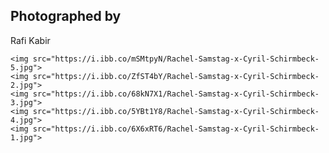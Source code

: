 <html>
<head>

<h2>Photographed by</h2>
<p>Rafi Kabir</p>

    <img src="https://i.ibb.co/mSMtpyN/Rachel-Samstag-x-Cyril-Schirmbeck-5.jpg">
    <img src="https://i.ibb.co/ZfST4bY/Rachel-Samstag-x-Cyril-Schirmbeck-2.jpg">
    <img src="https://i.ibb.co/68kN7X1/Rachel-Samstag-x-Cyril-Schirmbeck-3.jpg">
    <img src="https://i.ibb.co/5YBt1Y8/Rachel-Samstag-x-Cyril-Schirmbeck-4.jpg">
    <img src="https://i.ibb.co/6X6xRT6/Rachel-Samstag-x-Cyril-Schirmbeck-1.jpg">

</body>
</html>

